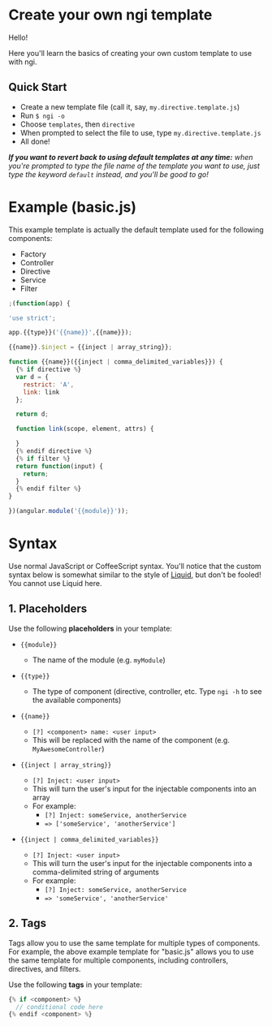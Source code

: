 # Create your own ngi template

Hello!

Here you'll learn the basics of creating your own custom template to use with ngi.

## Quick Start

- Create a new template file (call it, say, `my.directive.template.js`)
- Run `$ ngi -o`
- Choose `templates`, then `directive`
- When prompted to select the file to use, type `my.directive.template.js`
- All done!

***If you want to revert back to using default templates at any time:** when you're prompted to type the file name of the template you want to use, just type the keyword `default` instead, and you'll be good to go!*

# Example (basic.js)

This example template is actually the default template used for the following components:
- Factory
- Controller
- Directive
- Service
- Filter

```javascript
;(function(app) {

'use strict';

app.{{type}}('{{name}}',{{name}});

{{name}}.$inject = {{inject | array_string}};

function {{name}}({{inject | comma_delimited_variables}}) {
  {% if directive %}
  var d = {
    restrict: 'A',
    link: link
  };

  return d;

  function link(scope, element, attrs) {

  }
  {% endif directive %}
  {% if filter %}
  return function(input) {
    return;
  }
  {% endif filter %}
}

})(angular.module('{{module}}'));
```

# Syntax

Use normal JavaScript or CoffeeScript syntax. You'll notice that the custom syntax below is somewhat similar to the style of [Liquid][liquid], but don't be fooled! You cannot use Liquid here.

## 1. Placeholders

Use the following **placeholders** in your template:

- `{{module}}`
  - The name of the module (e.g. `myModule`)

- `{{type}}`
  - The type of component (directive, controller, etc. Type `ngi -h` to see the available components)

- `{{name}}`
  - `[?] <component> name: <user input>`
  - This will be replaced with the name of the component (e.g. `MyAwesomeController`)

- `{{inject | array_string}}`
  - `[?] Inject: <user input>`
  - This will turn the user's input for the injectable components into an array
  - For example:
    - `[?] Inject: someService, anotherService`
    - `=> ['someService', 'anotherService']`

- `{{inject | comma_delimited_variables}}`
  - `[?] Inject: <user input>`
  - This will turn the user's input for the injectable components into a comma-delimited string of arguments
  - For example:
    - `[?] Inject: someService, anotherService`
    - `=> 'someService', 'anotherService'`

## 2. Tags
    
Tags allow you to use the same template for multiple types of components.
For example, the above example template for "basic.js" allows you
to use the same template for multiple components, including controllers,
directives, and filters.

Use the following **tags** in your template:

```javascript
{% if <component> %}
  // conditional code here
{% endif <component> %}
```

[liquid]: http://liquidmarkup.org/